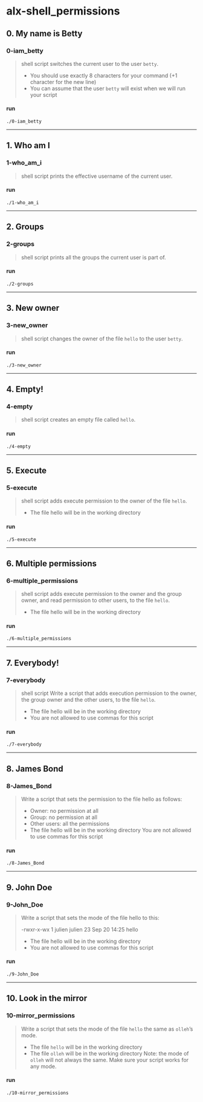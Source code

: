 # alx-shell_permissions

## 0. My name is Betty

### 0-iam_betty
> shell script  switches the current user to the user `betty`.
>
> - You should use exactly 8 characters for your command (+1 character for the new line)
> - You can assume that the user `betty` will exist when we will run your script
#### run
    ./0-iam_betty
___
## 1. Who am I

### 1-who_am_i
> shell script prints the effective username of the current user.
#### run
    ./1-who_am_i
___
## 2. Groups

### 2-groups
> shell script prints all the groups the current user is part of.
#### run
    ./2-groups
___
## 3. New owner

### 3-new_owner
> shell script changes the owner of the file `hello` to the user `betty`.
#### run
    ./3-new_owner
___
## 4. Empty!

### 4-empty
> shell script creates an empty file called `hello`.
#### run
    ./4-empty
___
## 5. Execute

### 5-execute
> shell script adds execute permission to the owner of the file `hello`.
>
> - The file hello will be in the working directory
#### run
    ./5-execute
___
## 6. Multiple permissions

### 6-multiple_permissions
> shell script adds execute permission to the owner and the group owner, and read permission to other users, to the file `hello`.
>
> - The file hello will be in the working directory
#### run
    ./6-multiple_permissions
___
## 7. Everybody!

### 7-everybody
> shell script Write a script that adds execution permission to the owner, the group owner and the other users, to the file `hello`.
>
> - The file hello will be in the working directory
> - You are not allowed to use commas for this script
#### run
    ./7-everybody
___
## 8. James Bond

### 8-James_Bond
> Write a script that sets the permission to the file hello as follows:
> 
> - Owner: no permission at all
> - Group: no permission at all
> - Other users: all the permissions
> - The file hello will be in the working directory You are not allowed to use commas for this script
#### run
    ./8-James_Bond
___
## 9. John Doe

### 9-John_Doe
> Write a script that sets the mode of the file hello to this:
>
>    -rwxr-x-wx 1 julien julien 23 Sep 20 14:25 hello
> - The file hello will be in the working directory
> - You are not allowed to use commas for this script
#### run
    ./9-John_Doe
___
## 10. Look in the mirror

### 10-mirror_permissions
> Write a script that sets the mode of the file `hello` the same as `olleh`’s mode.
>
> - The file `hello` will be in the working directory
> - The file `olleh` will be in the working directory
> Note: the mode of `olleh` will not always the same. Make sure your script works for any mode.
#### run
    ./10-mirror_permissions
